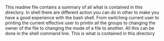 This readme file contains a summary of all what is contained in this directory. In shell there are different action you can do in other to make you have a good experience with the bash shell.
From switching current user to printing the current effective user to printin all the groups to changing the owner of the file to changing the mode of a file to another.
All this can be done in the shell command line. This is what is contained in this directory
